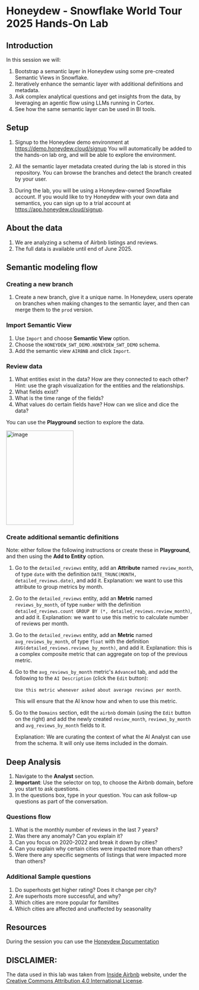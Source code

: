 # Honeydew - Snowflake World Tour 2025 Hands-On Lab

## Introduction

In this session we will:
1. Bootstrap a semantic layer in Honeydew using some pre-created Semantic Views in Snowflake.
2. Iteratively enhance the semantic layer with additional definitions and metadata.
3. Ask complex analytical questions and get insights from the data, by leveraging an agentic flow using LLMs running in Cortex.
4. See how the same semantic layer can be used in BI tools.

## Setup

1. Signup to the Honeydew demo environment at https://demo.honeydew.cloud/signup
   You will automatically be added to the hands-on lab org, and will be able to explore the environment.
   
2. All the semantic layer metadata created during the lab is stored in this repository.
   You can browse the branches and detect the branch created by your user.

3. During the lab, you will be using a Honeydew-owned Snowflake account.
   If you would like to try Honeydew with your own data and semantics,
   you can sign up to a trial account at https://app.honeydew.cloud/signup.

## About the data

1. We are analyzing a schema of Airbnb listings and reviews.
2. The full data is available until end of June 2025.

## Semantic modeling flow

### Creating a new branch

1. Create a new branch, give it a unique name.
   In Honeydew, users operate on branches when making changes to the semantic layer, and then can merge them to the `prod` version.

### Import Semantic View

1. Use `Import` and choose **Semantic View** option.
1. Choose the `HONEYDEW_SWT_DEMO.HONEYDEW_SWT_DEMO` schema.
1. Add the semantic view `AIRBNB` and click `Import`.

### Review data
1. What entities exist in the data? How are they connected to each other?
   Hint: use the graph visualization for the entities and the relationships.
3. What fields exist?
4. What is the time range of the fields?
5. What values do certain fields have? How can we slice and dice the data?

You can use the **Playground** section to explore the data.

<img width="181" height="254" alt="image" src="https://github.com/user-attachments/assets/e25155b3-c59f-4435-bcde-6d9848449683" />


### Create additional semantic definitions

Note: either follow the following instructions or create these in **Playground**, and then using the **Add to Entity** option.

1. Go to the `detailed_reviews` entity, add an **Attribute** named `review_month`, of type `date`
   with the definition `DATE_TRUNC(MONTH, detailed_reviews.date)`, and add it.
   Explanation: we want to use this attribute to group metrics by month.
   
1. Go to the `detailed_reviews` entity, add an **Metric** named `reviews_by_month`, of type `number`
   with the definition `detailed_reviews.count GROUP BY (*, detailed_reviews.review_month)`, and add it.
   Explanation: we want to use this metric to calculate number of reviews per month.
   
1. Go to the `detailed_reviews` entity, add an **Metric** named `avg_reviews_by_month`, of type `float`
   with the definition `AVG(detailed_reviews.reviews_by_month)`, and add it.
   Explanation: this is a complex composite metric that can aggregate on top of the previous metric.
   
1. Go to the `avg_reviews_by_month` metric's `Advanced` tab, and add the following to the `AI Description` (click the `Edit` button):
   
   `Use this metric whenever asked about average reviews per month`.

   This will ensure that the AI know how and when to use this metric.
   
1. Go to the `Domains` section, edit the `airbnb` domain (using the `Edit` button on the right)
   and add the newly created `review_month`, `reviews_by_month` and `avg_reviews_by_month` fields to it.

   Explanation: We are curating the context of what the AI Analyst can use from the schema.
   It will only use items included in the domain.
   

## Deep Analysis

1. Navigate to the **Analyst** section.
1. **Important**: Use the selector on top, to choose the Airbnb domain, before you start to ask questions.
1. In the questions box, type in your question. You can ask follow-up questions as part of the conversation.

### Questions flow

1. What is the monthly number of reviews in the last 7 years?
2. Was there any anomaly? Can you explain it?
3. Can you focus on 2020-2022 and break it down by cities?
4. Can you explain why certain cities were impacted more than others?
5. Were there any specific segments of listings that were impacted more than others?


### Additional Sample questions

1. Do superhosts get higher rating? Does it change per city?
2. Are superhosts more successful, and why?
3. Which cities are more popular for familites
4. Which cities are affected and unaffected by seasonality
 

## Resources

During the session you can use the [Honeydew Documentation](https://honeydew.ai/docs/introduction)


## DISCLAIMER:
The data used in this lab was taken from [Inside Airbnb](https://insideairbnb.com/) website, under the [Creative Commons Attribution 4.0 International License](https://creativecommons.org/licenses/by/4.0/).
